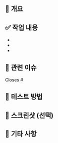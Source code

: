 ## 📌 개요
<!-- 어떤 작업을 했는지 간단히 설명해주세요 -->

## ✅ 작업 내용
<!-- 주요 변경사항을 bullet로 정리해주세요 -->
- 
- 
- 

## 🔗 관련 이슈
<!-- 아래 형식으로 연결된 이슈를 명시해주세요 -->
Closes #

## 🧪 테스트 방법
<!-- 어떻게 테스트했는지, 테스트하려면 어떤 작업이 필요한지 등을 적어주세요 -->

## 📸 스크린샷 (선택)
<!-- UI 작업인 경우 스크린샷을 첨부해주세요 -->

## 📂 기타 사항
<!-- 리뷰어가 참고하면 좋을 만한 내용을 적어주세요 -->
